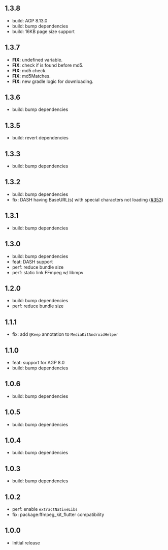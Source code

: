 ## 1.3.8

- build: AGP 8.13.0
- build: bump dependencies
- build: 16KB page size support

## 1.3.7

 - **FIX**: undefined variable.
 - **FIX**: check if is found before md5.
 - **FIX**: md5 check.
 - **FIX**: md5Matches.
 - **FIX**: new gradle logic for downloading.

## 1.3.6

- build: bump dependencies

## 1.3.5

- build: revert dependencies

## 1.3.3

- build: bump dependencies

## 1.3.2

- build: bump dependencies
- fix: DASH having BaseURL(s) with special characters not loading ([#353](https://github.com/media-kit/media-kit/issues/353))

## 1.3.1

- build: bump dependencies

## 1.3.0

- build: bump dependencies
- feat: DASH support
- perf: reduce bundle size
- perf: static link FFmpeg w/ libmpv

## 1.2.0

- build: bump dependencies
- perf: reduce bundle size

## 1.1.1

- fix: add `@Keep` annotation to `MediaKitAndroidHelper`

## 1.1.0

- feat: support for AGP 8.0
- build: bump dependencies

## 1.0.6

- build: bump dependencies

## 1.0.5

- build: bump dependencies

## 1.0.4

- build: bump dependencies

## 1.0.3

- build: bump dependencies

## 1.0.2

- perf: enable `extractNativeLibs`
- fix: package:ffmpeg_kit_flutter compatibility

## 1.0.0

- Initial release
